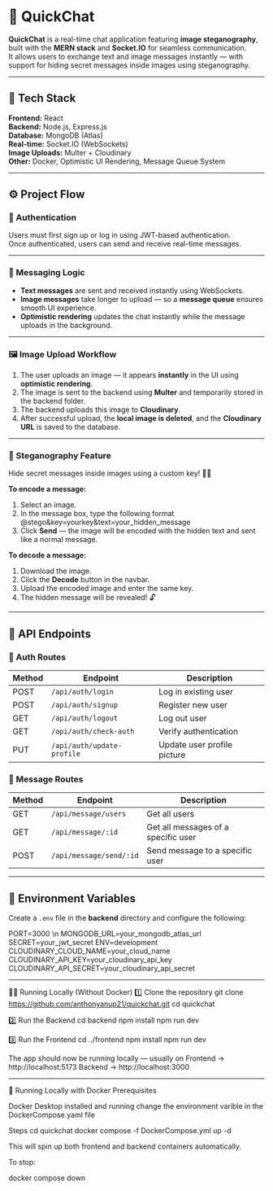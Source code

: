 # 🚀 QuickChat

**QuickChat** is a real-time chat application featuring **image steganography**, built with the **MERN stack** and **Socket.IO** for seamless communication.  
It allows users to exchange text and image messages instantly — with support for hiding secret messages inside images using steganography.

---

## 🧠 Tech Stack

**Frontend:** React  
**Backend:** Node.js, Express.js  
**Database:** MongoDB (Atlas)  
**Real-time:** Socket.IO (WebSockets)  
**Image Uploads:** Multer + Cloudinary  
**Other:** Docker, Optimistic UI Rendering, Message Queue System  

---

## ⚙️ Project Flow

### 🧩 Authentication
Users must first sign up or log in using JWT-based authentication.  
Once authenticated, users can send and receive real-time messages.

---

### 💬 Messaging Logic

- **Text messages** are sent and received instantly using WebSockets.
- **Image messages** take longer to upload — so a **message queue** ensures smooth UI experience.
- **Optimistic rendering** updates the chat instantly while the message uploads in the background.

---

### 🖼️ Image Upload Workflow

1. The user uploads an image — it appears **instantly** in the UI using **optimistic rendering**.  
2. The image is sent to the backend using **Multer** and temporarily stored in the backend folder.  
3. The backend uploads this image to **Cloudinary**.  
4. After successful upload, the **local image is deleted**, and the **Cloudinary URL** is saved to the database.  

---

### 🔐 Steganography Feature

Hide secret messages inside images using a custom key! 🕵️‍♂️  

**To encode a message:**
1. Select an image.
2. In the message box, type the following format @stego&key=yourkey&text=your_hidden_message
3. Click **Send** — the image will be encoded with the hidden text and sent like a normal message.

**To decode a message:**
1. Download the image.
2. Click the **Decode** button in the navbar.
3. Upload the encoded image and enter the same key.
4. The hidden message will be revealed! 🔓

---

## 🧾 API Endpoints

### 🔑 Auth Routes
| Method | Endpoint | Description |
|--------|-----------|-------------|
| POST | `/api/auth/login` | Log in existing user |
| POST | `/api/auth/signup` | Register new user |
| GET | `/api/auth/logout` | Log out user |
| GET | `/api/auth/check-auth` | Verify authentication |
| PUT | `/api/auth/update-profile` | Update user profile picture |

### 💬 Message Routes
| Method | Endpoint | Description |
|--------|-----------|-------------|
| GET | `/api/message/users` | Get all users |
| GET | `/api/message/:id` | Get all messages of a specific user |
| POST | `/api/message/send/:id` | Send message to a specific user |

---

## 🔧 Environment Variables

Create a `.env` file in the **backend** directory and configure the following:

PORT=3000 \n
MONGODB_URL=your_mongodb_atlas_url
SECRET=your_jwt_secret
ENV=development
CLOUDINARY_CLOUD_NAME=your_cloud_name
CLOUDINARY_API_KEY=your_cloudinary_api_key
CLOUDINARY_API_SECRET=your_cloudinary_api_secret

---
🧑‍💻 Running Locally (Without Docker)
1️⃣ Clone the repository
git clone https://github.com/anthonyanup21/quickchat.git
cd quickchat

2️⃣ Run the Backend
cd backend
npm install
npm run dev

3️⃣ Run the Frontend
cd ../frontend
npm install
npm run dev


The app should now be running locally — usually on
Frontend → http://localhost:5173
Backend → http://localhost:3000

---

🐳 Running Locally with Docker
Prerequisites

Docker Desktop
 installed and running
 change the environment varible in the DockerCompose.yaml file


Steps
cd quickchat
docker compose -f DockerCompose.yml up -d


This will spin up both frontend and backend containers automatically.

To stop:

docker compose down

